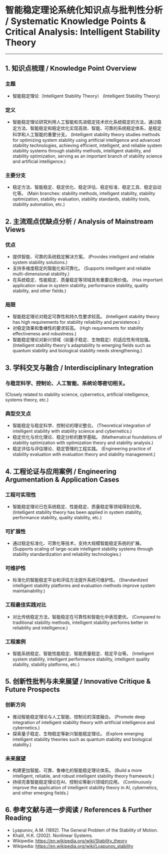 # 智能稳定理论系统化知识点与批判性分析 / Systematic Knowledge Points & Critical Analysis: Intelligent Stability Theory

---

## 1. 知识点梳理 / Knowledge Point Overview

### 主题
- 智能稳定理论（Intelligent Stability Theory）
  (Intelligent Stability Theory)

### 定义
- 智能稳定理论研究利用人工智能和先进稳定技术优化系统稳定的方法，通过稳定方法、智能稳定和稳定优化实现高效、智能、可靠的系统稳定体系，是稳定科学和人工智能的重要分支。
  (Intelligent stability theory studies methods for optimizing system stability using artificial intelligence and advanced stability technologies, achieving efficient, intelligent, and reliable system stability systems through stability methods, intelligent stability, and stability optimization, serving as an important branch of stability science and artificial intelligence.)

### 主要分支
- 稳定方法、智能稳定、稳定优化、稳定评估、稳定标准、稳定工具、稳定自动化等。
  (Main branches: stability methods, intelligent stability, stability optimization, stability evaluation, stability standards, stability tools, stability automation, etc.)

## 2. 主流观点优缺点分析 / Analysis of Mainstream Views

### 优点
- 提供智能、可靠的系统稳定解决方案。
  (Provides intelligent and reliable system stability solutions.)
- 支持多维度稳定的智能化和可靠化。
  (Supports intelligent and reliable multi-dimensional stability.)
- 在系统稳定、性能稳定、质量稳定等领域具有重要应用价值。
  (Has important application value in system stability, performance stability, quality stability, and other fields.)

### 局限
- 智能稳定理论对稳定可靠性和持久性要求较高。
  (Intelligent stability theory has high requirements for stability reliability and persistence.)
- 对稳定效果和鲁棒性的要求较高。
  (High requirements for stability effectiveness and robustness.)
- 智能稳定理论对新兴领域（如量子稳定、生物稳定）的适应性有待加强。
  (Intelligent stability theory's adaptability to emerging fields such as quantum stability and biological stability needs strengthening.)

## 3. 学科交叉与融合 / Interdisciplinary Integration

### 与稳定科学、控制论、人工智能、系统论等密切相关。
  (Closely related to stability science, cybernetics, artificial intelligence, systems theory, etc.)

### 典型交叉点
- 智能稳定与稳定科学、控制论的理论整合。
  (Theoretical integration of intelligent stability with stability science and cybernetics.)
- 稳定优化与优化理论、稳定分析的数学基础。
  (Mathematical foundations of stability optimization with optimization theory and stability analysis.)
- 稳定评估与评估理论、稳定管理的工程实践。
  (Engineering practice of stability evaluation with evaluation theory and stability management.)

## 4. 工程论证与应用案例 / Engineering Argumentation & Application Cases

### 工程可实现性
- 智能稳定理论已在系统稳定、性能稳定、质量稳定等领域得到应用。
  (Intelligent stability theory has been applied in system stability, performance stability, quality stability, etc.)

### 可扩展性
- 通过稳定标准化、可靠化等技术，支持大规模智能稳定系统的扩展。
  (Supports scaling of large-scale intelligent stability systems through stability standardization and reliability technologies.)

### 可维护性
- 标准化的智能稳定平台和评估方法提升系统可维护性。
  (Standardized intelligent stability platforms and evaluation methods improve system maintainability.)

### 工程最佳实践对比
- 对比传统稳定方法，智能稳定在可靠性和智能化中表现更优。
  (Compared to traditional stability methods, intelligent stability performs better in reliability and intelligence.)

### 工程案例
- 智能系统稳定、智能性能稳定、智能质量稳定、稳定平台等。
  (Intelligent system stability, intelligent performance stability, intelligent quality stability, stability platforms, etc.)

## 5. 创新性批判与未来展望 / Innovative Critique & Future Prospects

### 创新方向
- 推动智能稳定理论与人工智能、控制论的深度融合。
  (Promote deep integration of intelligent stability theory with artificial intelligence and cybernetics.)
- 探索量子稳定、生物稳定等新兴智能稳定理论。
  (Explore emerging intelligent stability theories such as quantum stability and biological stability.)

### 未来展望
- 构建更加智能、可靠、鲁棒化的智能稳定理论体系。
  (Build a more intelligent, reliable, and robust intelligent stability theory framework.)
- 持续完善智能稳定理论在AI、控制论等新兴领域的应用。
  (Continuously improve the application of intelligent stability theory in AI, cybernetics, and other emerging fields.)

## 6. 参考文献与进一步阅读 / References & Further Reading

- Lyapunov, A.M. (1892). The General Problem of the Stability of Motion.
- Khalil, H.K. (2002). Nonlinear Systems.
- Wikipedia: <https://en.wikipedia.org/wiki/Stability_theory>
- Wikipedia: <https://en.wikipedia.org/wiki/Lyapunov_stability> 